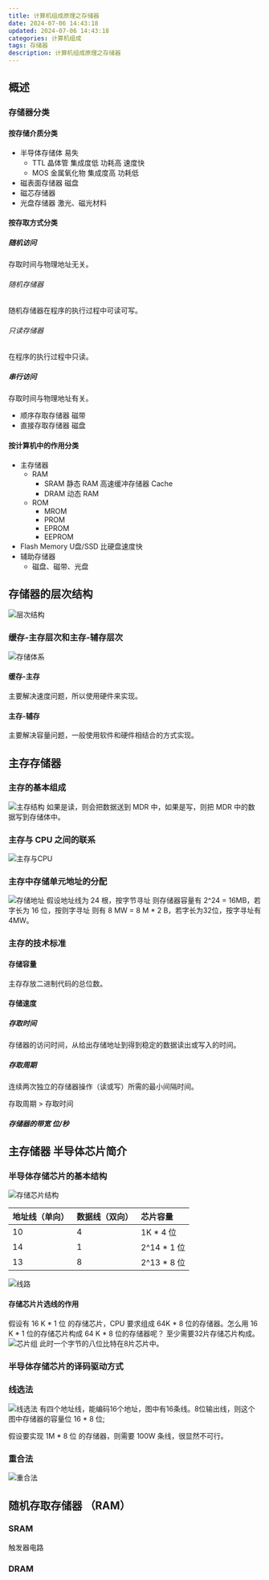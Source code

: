 ```yaml
---
title: 计算机组成原理之存储器
date: 2024-07-06 14:43:18
updated: 2024-07-06 14:43:18
categories: 计算机组成
tags: 存储器
description: 计算机组成原理之存储器
---
```


## 概述

### 存储器分类
#### 按存储介质分类
- 半导体存储体 易失
  - TTL 晶体管 集成度低 功耗高 速度快
  - MOS 金属氧化物 集成度高 功耗低
- 磁表面存储器 磁盘
- 磁芯存储器 
- 光盘存储器 激光、磁光材料

#### 按存取方式分类
##### 随机访问
存取时间与物理地址无关。
###### 随机存储器
随机存储器在程序的执行过程中可读可写。
###### 只读存储器 
在程序的执行过程中只读。
##### 串行访问
存取时间与物理地址有关。
- 顺序存取存储器 磁带
- 直接存取存储器 磁盘
#### 按计算机中的作用分类
- 主存储器
  - RAM
    - SRAM 静态 RAM 高速缓冲存储器 Cache
    - DRAM 动态 RAM
  - ROM
    - MROM
    - PROM
    - EPROM
    - EEPROM
- Flash Memory U盘/SSD 比硬盘速度快
- 辅助存储器
  - 磁盘、磁带、光盘

## 存储器的层次结构
![层次结构](层次结构.png)

### 缓存-主存层次和主存-辅存层次
![存储体系](存储体系.png)

#### 缓存-主存
主要解决速度问题，所以使用硬件来实现。
#### 主存-辅存
主要解决容量问题，一般使用软件和硬件相结合的方式实现。

## 主存存储器

### 主存的基本组成
![主存结构](主存结构.png)
如果是读，则会把数据送到 MDR 中，如果是写，则把 MDR 中的数据写到存储体中。
### 主存与 CPU 之间的联系
![主存与CPU](主存与CPU.png)
### 主存中存储单元地址的分配
![存储地址](存储地址.png)
假设地址线为 24 根，按字节寻址 则存储器容量有 2^24 = 16MB，若字长为 16 位，按则字寻址 则有 8 MW = 8 M * 2 B，若字长为32位，按字寻址有 4MW。
### 主存的技术标准
#### 存储容量
主存存放二进制代码的总位数。
#### 存储速度
##### 存取时间
存储器的访问时间，从给出存储地址到得到稳定的数据读出或写入的时间。
##### 存取周期
连续两次独立的存储器操作（读或写）所需的最小间隔时间。

存取周期 > 存取时间

##### 存储器的带宽 位/秒

## 主存储器 半导体芯片简介
### 半导体存储芯片的基本结构
![存储芯片结构](存储芯片结构.png)

|地址线（单向）|数据线（双向）|芯片容量|
|:---|:---|:---|
|10|4|1K * 4 位|
|14|1|2^14 * 1 位|
|13|8|2^13 * 8 位|

![线路](线路.png)

#### 存储芯片片选线的作用
假设有 16 K * 1 位 的存储芯片，CPU 要求组成 64K * 8 位的存储器。怎么用 16 K * 1 位的存储芯片构成 64 K * 8 位的存储器呢？
至少需要32片存储芯片构成。
![芯片组](芯片组.png)
此时一个字节的八位比特在8片芯片中。
### 半导体存储芯片的译码驱动方式
### 线选法
![线选法](线选法.png)
有四个地址线，能编码16个地址，图中有16条线。8位输出线，则这个图中存储器的容量位 16 * 8 位;

假设要实现 1M * 8 位 的存储器，则需要 100W 条线，很显然不可行。
### 重合法
![重合法](重合法.png)

## 随机存取存储器 （RAM）
### SRAM
触发器电路

### DRAM
